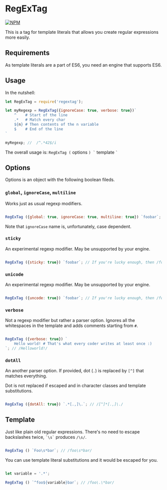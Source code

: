 # RegExTag

[![NPM](https://nodei.co/npm/regextag.png?downloads=true&downloadRank=true&stars=true)](https://nodei.co/npm/regextag/)

This is a tag for template literals that allows you create regular expressions more easily.

## Requirements

As template literals are a part of ES6, you need an engine that supports ES6.

## Usage

In the nutshell:

```javascript
let RegExTag = require('regextag');

let myRegexp = RegExTag({ignoreCase: true, verbose: true})`
    ^    # Start of the line
    .*   # Match every char
    ${n} # Then contents of the n variable
    $    # End of the line
`

myRegexp; //  /^.*42$/i

```

The overall usage is: ``` RegExTag ( ``` options ``` ) ` ``` template ``` ` ```

## Options

Options is an object with the following boolean fileds.

### `global`, `ignoreCase`, `multiline`

Works just as usual regexp modifiers.

```javascript

RegExTag ({global: true, ignoreCase: true, multiline: true}) `foobar`; // /foobar/gim

```

Note that `ignoreCase` name is, unfortunately, case dependent.

### `sticky`

An experimental regexp modifier. May be unsupported by your engine.

```javascript

RegExTag ({sticky: true}) `foobar`; // If you're lucky enough, then /foobar/y

```

### `unicode`

An experimental regexp modifier. May be unsupported by your engine.

```javascript

RegExTag ({uncode: true}) `foobar`; // If you're lucky enough, then /foobar/u

```

### `verbose`

Not a regexp modifier but rather a parser option. Ignores all the whitespaces in the template and adds comments starting from `#`.

```javascript

RegExTag ({verbose: true}) `
    Hello world! # That's what every coder writes at least once :)
`; // /Helloworld!/

```

### `dotAll`

An another parser option. If provided, dot (`.`) is replaced by `[^]` that matches everything.

Dot is not replaced if escaped and in character classes and template substitutions.

```javascript

RegExTag ({dotAll: true}) `.*[.,]\.`; // /[^]*[.,]\./

```

## Template

Just like plain old regular expressions. There's no need to escape backslashes twice, `` `\s` `` produces `/\s/`.

```javascript

RegExTag () `Foo\s*bar`; // /foo\s*bar/

```

You can use template literal substitutions and it would be escaped for you.

```javascript

let variable = '.*';

RegExTag () `^foo${variable}bar`; // /foo\.\*bar/

```

